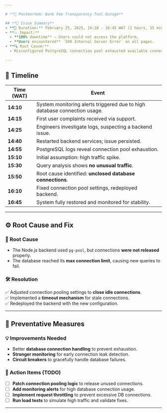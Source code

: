 ```yaml
---

# **🚨 Postmortem: Bank Fee Transparency Tool Outage**  

## **🛑 Issue Summary**  
- **📅 Duration:** February 25, 2025, 14:10 - 16:45 WAT (2 hours, 35 minutes)  
- **💥 Impact:**  
  - **100% downtime** – Users could not access the platform.  
  - **Users encountered** `500 Internal Server Error` on all pages.  
- **🔍 Root Cause:**  
  - Misconfigured PostgreSQL connection pool exhausted available connections, causing backend failure.  

---
```


## **📜 Timeline**  

| Time (WAT) | Event |
|------------|--------|
| **14:10** | System monitoring alerts triggered due to high database connection usage. |
| **14:15** | First user complaints received via support. |
| **14:25** | Engineers investigate logs, suspecting a backend issue. |
| **14:40** | Restarted backend services; issue persisted. |
| **14:55** | PostgreSQL logs reveal connection pool exhaustion. |
| **15:10** | Initial assumption: high traffic spike. |
| **15:30** | Query analysis shows **no unusual traffic**. |
| **15:50** | Root cause identified: **unclosed database connections**. |
| **16:10** | Fixed connection pool settings, redeployed backend. |
| **16:45** | System fully restored and monitored for stability. |

---

## **⚙️ Root Cause and Fix**  

### **🔎 Root Cause**  
- The Node.js backend used `pg-pool`, but connections **were not released** properly.  
- The database reached its **max connection limit**, causing new queries to fail.  

### **🛠️ Resolution**  
✅ Adjusted connection pooling settings to **close idle connections**.  
✅ Implemented a **timeout mechanism** for stale connections.  
✅ Redeployed the backend with the new configuration.  

---

## **🚀 Preventative Measures**  

### **💡 Improvements Needed**  
- Better **database connection handling** to prevent exhaustion.  
- **Stronger monitoring** for early connection leak detection.  
- **Circuit breakers** to gracefully handle database failures.  

### **📝 Action Items (TODO)**  
- [ ] **Patch connection pooling logic** to release unused connections.  
- [ ] **Add monitoring alerts** for high database connection usage.  
- [ ] **Implement request throttling** to prevent excessive DB connections.  
- [ ] **Run load tests** to simulate high traffic and validate fixes.

---
